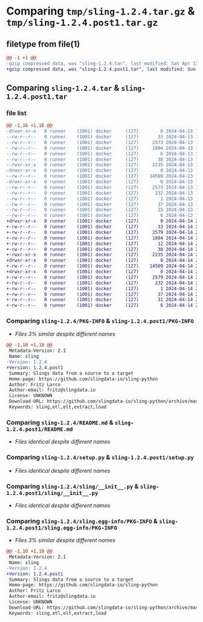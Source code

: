 # Comparing `tmp/sling-1.2.4.tar.gz` & `tmp/sling-1.2.4.post1.tar.gz`

## filetype from file(1)

```diff
@@ -1 +1 @@
-gzip compressed data, was "sling-1.2.4.tar", last modified: Sat Apr 13 14:16:53 2024, max compression
+gzip compressed data, was "sling-1.2.4.post1.tar", last modified: Sun Apr 14 21:19:59 2024, max compression
```

## Comparing `sling-1.2.4.tar` & `sling-1.2.4.post1.tar`

### file list

```diff
@@ -1,16 +1,16 @@
-drwxr-xr-x   0 runner    (1001) docker     (127)        0 2024-04-13 14:16:53.733955 sling-1.2.4/
--rw-r--r--   0 runner    (1001) docker     (127)       33 2024-04-13 14:13:20.000000 sling-1.2.4/MANIFEST.in
--rw-r--r--   0 runner    (1001) docker     (127)     2573 2024-04-13 14:16:53.733955 sling-1.2.4/PKG-INFO
--rw-r--r--   0 runner    (1001) docker     (127)     1884 2024-04-13 14:16:50.000000 sling-1.2.4/README.md
--rw-r--r--   0 runner    (1001) docker     (127)        6 2024-04-13 14:16:50.000000 sling-1.2.4/VERSION
--rw-r--r--   0 runner    (1001) docker     (127)       38 2024-04-13 14:16:53.733955 sling-1.2.4/setup.cfg
--rwxr-xr-x   0 runner    (1001) docker     (127)     2235 2024-04-13 14:13:20.000000 sling-1.2.4/setup.py
-drwxr-xr-x   0 runner    (1001) docker     (127)        0 2024-04-13 14:16:53.729955 sling-1.2.4/sling/
--rw-r--r--   0 runner    (1001) docker     (127)    14509 2024-04-13 14:13:20.000000 sling-1.2.4/sling/__init__.py
-drwxr-xr-x   0 runner    (1001) docker     (127)        0 2024-04-13 14:16:53.733955 sling-1.2.4/sling.egg-info/
--rw-r--r--   0 runner    (1001) docker     (127)     2573 2024-04-13 14:16:53.000000 sling-1.2.4/sling.egg-info/PKG-INFO
--rw-r--r--   0 runner    (1001) docker     (127)      232 2024-04-13 14:16:53.000000 sling-1.2.4/sling.egg-info/SOURCES.txt
--rw-r--r--   0 runner    (1001) docker     (127)        1 2024-04-13 14:16:53.000000 sling-1.2.4/sling.egg-info/dependency_links.txt
--rw-r--r--   0 runner    (1001) docker     (127)       37 2024-04-13 14:16:53.000000 sling-1.2.4/sling.egg-info/entry_points.txt
--rw-r--r--   0 runner    (1001) docker     (127)       25 2024-04-13 14:16:53.000000 sling-1.2.4/sling.egg-info/requires.txt
--rw-r--r--   0 runner    (1001) docker     (127)        6 2024-04-13 14:16:53.000000 sling-1.2.4/sling.egg-info/top_level.txt
+drwxr-xr-x   0 runner    (1001) docker     (127)        0 2024-04-14 21:19:59.315215 sling-1.2.4.post1/
+-rw-r--r--   0 runner    (1001) docker     (127)       33 2024-04-14 21:16:34.000000 sling-1.2.4.post1/MANIFEST.in
+-rw-r--r--   0 runner    (1001) docker     (127)     2579 2024-04-14 21:19:59.315215 sling-1.2.4.post1/PKG-INFO
+-rw-r--r--   0 runner    (1001) docker     (127)     1884 2024-04-14 21:19:55.000000 sling-1.2.4.post1/README.md
+-rw-r--r--   0 runner    (1001) docker     (127)       12 2024-04-14 21:19:55.000000 sling-1.2.4.post1/VERSION
+-rw-r--r--   0 runner    (1001) docker     (127)       38 2024-04-14 21:19:59.315215 sling-1.2.4.post1/setup.cfg
+-rwxr-xr-x   0 runner    (1001) docker     (127)     2235 2024-04-14 21:16:34.000000 sling-1.2.4.post1/setup.py
+drwxr-xr-x   0 runner    (1001) docker     (127)        0 2024-04-14 21:19:59.315215 sling-1.2.4.post1/sling/
+-rw-r--r--   0 runner    (1001) docker     (127)    14509 2024-04-14 21:16:34.000000 sling-1.2.4.post1/sling/__init__.py
+drwxr-xr-x   0 runner    (1001) docker     (127)        0 2024-04-14 21:19:59.315215 sling-1.2.4.post1/sling.egg-info/
+-rw-r--r--   0 runner    (1001) docker     (127)     2579 2024-04-14 21:19:59.000000 sling-1.2.4.post1/sling.egg-info/PKG-INFO
+-rw-r--r--   0 runner    (1001) docker     (127)      232 2024-04-14 21:19:59.000000 sling-1.2.4.post1/sling.egg-info/SOURCES.txt
+-rw-r--r--   0 runner    (1001) docker     (127)        1 2024-04-14 21:19:59.000000 sling-1.2.4.post1/sling.egg-info/dependency_links.txt
+-rw-r--r--   0 runner    (1001) docker     (127)       37 2024-04-14 21:19:59.000000 sling-1.2.4.post1/sling.egg-info/entry_points.txt
+-rw-r--r--   0 runner    (1001) docker     (127)       31 2024-04-14 21:19:59.000000 sling-1.2.4.post1/sling.egg-info/requires.txt
+-rw-r--r--   0 runner    (1001) docker     (127)        6 2024-04-14 21:19:59.000000 sling-1.2.4.post1/sling.egg-info/top_level.txt
```

### Comparing `sling-1.2.4/PKG-INFO` & `sling-1.2.4.post1/PKG-INFO`

 * *Files 3% similar despite different names*

```diff
@@ -1,10 +1,10 @@
 Metadata-Version: 2.1
 Name: sling
-Version: 1.2.4
+Version: 1.2.4.post1
 Summary: Slings data from a source to a target
 Home-page: https://github.com/slingdata-io/sling-python
 Author: Fritz Larco
 Author-email: fritz@slingdata.io
 License: UNKNOWN
 Download-URL: https://github.com/slingdata-io/sling-python/archive/master.zip
 Keywords: sling,etl,elt,extract,load
```

### Comparing `sling-1.2.4/README.md` & `sling-1.2.4.post1/README.md`

 * *Files identical despite different names*

### Comparing `sling-1.2.4/setup.py` & `sling-1.2.4.post1/setup.py`

 * *Files identical despite different names*

### Comparing `sling-1.2.4/sling/__init__.py` & `sling-1.2.4.post1/sling/__init__.py`

 * *Files identical despite different names*

### Comparing `sling-1.2.4/sling.egg-info/PKG-INFO` & `sling-1.2.4.post1/sling.egg-info/PKG-INFO`

 * *Files 3% similar despite different names*

```diff
@@ -1,10 +1,10 @@
 Metadata-Version: 2.1
 Name: sling
-Version: 1.2.4
+Version: 1.2.4.post1
 Summary: Slings data from a source to a target
 Home-page: https://github.com/slingdata-io/sling-python
 Author: Fritz Larco
 Author-email: fritz@slingdata.io
 License: UNKNOWN
 Download-URL: https://github.com/slingdata-io/sling-python/archive/master.zip
 Keywords: sling,etl,elt,extract,load
```

